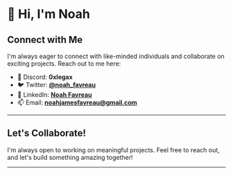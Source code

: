 # 👋 Hi, I'm Noah

## Connect with Me
I'm always eager to connect with like-minded individuals and collaborate on exciting projects. Reach out to me here:

- 💬 Discord: **0xlegax**
- 🐦 Twitter: [**@noah_favreau**](https://twitter.com/0noah_favreau)
- 💼 LinkedIn: [**Noah Favreau**](www.linkedin.com/in/noah-favreau-78a4a02a3)
- 📫 Email: **[noahjamesfavreau@gmail.com](mailto:noahjamesfavreau@gmail.com)**

---

## Let's Collaborate!
I'm always open to working on meaningful projects. Feel free to reach out, and let's build something amazing together!

---
